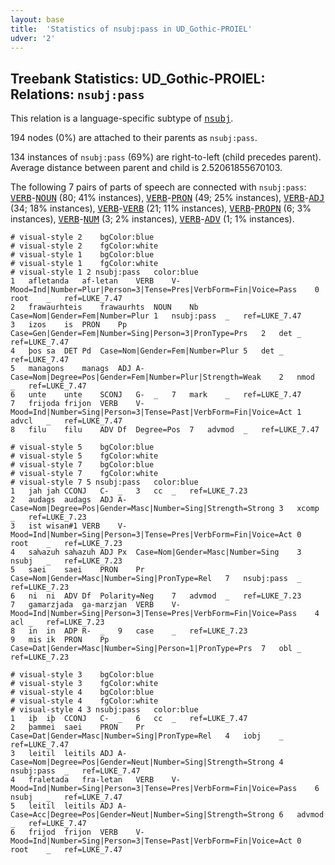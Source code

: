 ```yaml
---
layout: base
title:  'Statistics of nsubj:pass in UD_Gothic-PROIEL'
udver: '2'
---
```


## Treebank Statistics: UD_Gothic-PROIEL: Relations: `nsubj:pass`

This relation is a language-specific subtype of <tt><a href="got_proiel-dep-nsubj.html">nsubj</a></tt>.

194 nodes (0%) are attached to their parents as `nsubj:pass`.

134 instances of `nsubj:pass` (69%) are right-to-left (child precedes parent).
Average distance between parent and child is 2.52061855670103.

The following 7 pairs of parts of speech are connected with `nsubj:pass`: <tt><a href="got_proiel-pos-VERB.html">VERB</a></tt>-<tt><a href="got_proiel-pos-NOUN.html">NOUN</a></tt> (80; 41% instances), <tt><a href="got_proiel-pos-VERB.html">VERB</a></tt>-<tt><a href="got_proiel-pos-PRON.html">PRON</a></tt> (49; 25% instances), <tt><a href="got_proiel-pos-VERB.html">VERB</a></tt>-<tt><a href="got_proiel-pos-ADJ.html">ADJ</a></tt> (34; 18% instances), <tt><a href="got_proiel-pos-VERB.html">VERB</a></tt>-<tt><a href="got_proiel-pos-VERB.html">VERB</a></tt> (21; 11% instances), <tt><a href="got_proiel-pos-VERB.html">VERB</a></tt>-<tt><a href="got_proiel-pos-PROPN.html">PROPN</a></tt> (6; 3% instances), <tt><a href="got_proiel-pos-VERB.html">VERB</a></tt>-<tt><a href="got_proiel-pos-NUM.html">NUM</a></tt> (3; 2% instances), <tt><a href="got_proiel-pos-VERB.html">VERB</a></tt>-<tt><a href="got_proiel-pos-ADV.html">ADV</a></tt> (1; 1% instances).


~~~ conllu
# visual-style 2	bgColor:blue
# visual-style 2	fgColor:white
# visual-style 1	bgColor:blue
# visual-style 1	fgColor:white
# visual-style 1 2 nsubj:pass	color:blue
1	afletanda	af-letan	VERB	V-	Mood=Ind|Number=Plur|Person=3|Tense=Pres|VerbForm=Fin|Voice=Pass	0	root	_	ref=LUKE_7.47
2	frawaurhteis	frawaurhts	NOUN	Nb	Case=Nom|Gender=Fem|Number=Plur	1	nsubj:pass	_	ref=LUKE_7.47
3	izos	is	PRON	Pp	Case=Gen|Gender=Fem|Number=Sing|Person=3|PronType=Prs	2	det	_	ref=LUKE_7.47
4	þos	sa	DET	Pd	Case=Nom|Gender=Fem|Number=Plur	5	det	_	ref=LUKE_7.47
5	managons	manags	ADJ	A-	Case=Nom|Degree=Pos|Gender=Fem|Number=Plur|Strength=Weak	2	nmod	_	ref=LUKE_7.47
6	unte	unte	SCONJ	G-	_	7	mark	_	ref=LUKE_7.47
7	frijoda	frijon	VERB	V-	Mood=Ind|Number=Sing|Person=3|Tense=Past|VerbForm=Fin|Voice=Act	1	advcl	_	ref=LUKE_7.47
8	filu	filu	ADV	Df	Degree=Pos	7	advmod	_	ref=LUKE_7.47

~~~


~~~ conllu
# visual-style 5	bgColor:blue
# visual-style 5	fgColor:white
# visual-style 7	bgColor:blue
# visual-style 7	fgColor:white
# visual-style 7 5 nsubj:pass	color:blue
1	jah	jah	CCONJ	C-	_	3	cc	_	ref=LUKE_7.23
2	audags	audags	ADJ	A-	Case=Nom|Degree=Pos|Gender=Masc|Number=Sing|Strength=Strong	3	xcomp	_	ref=LUKE_7.23
3	ist	wisan#1	VERB	V-	Mood=Ind|Number=Sing|Person=3|Tense=Pres|VerbForm=Fin|Voice=Act	0	root	_	ref=LUKE_7.23
4	saƕazuh	saƕazuh	ADJ	Px	Case=Nom|Gender=Masc|Number=Sing	3	nsubj	_	ref=LUKE_7.23
5	saei	saei	PRON	Pr	Case=Nom|Gender=Masc|Number=Sing|PronType=Rel	7	nsubj:pass	_	ref=LUKE_7.23
6	ni	ni	ADV	Df	Polarity=Neg	7	advmod	_	ref=LUKE_7.23
7	gamarzjada	ga-marzjan	VERB	V-	Mood=Ind|Number=Sing|Person=3|Tense=Pres|VerbForm=Fin|Voice=Pass	4	acl	_	ref=LUKE_7.23
8	in	in	ADP	R-	_	9	case	_	ref=LUKE_7.23
9	mis	ik	PRON	Pp	Case=Dat|Gender=Masc|Number=Sing|Person=1|PronType=Prs	7	obl	_	ref=LUKE_7.23

~~~


~~~ conllu
# visual-style 3	bgColor:blue
# visual-style 3	fgColor:white
# visual-style 4	bgColor:blue
# visual-style 4	fgColor:white
# visual-style 4 3 nsubj:pass	color:blue
1	iþ	iþ	CCONJ	C-	_	6	cc	_	ref=LUKE_7.47
2	þammei	saei	PRON	Pr	Case=Dat|Gender=Masc|Number=Sing|PronType=Rel	4	iobj	_	ref=LUKE_7.47
3	leitil	leitils	ADJ	A-	Case=Nom|Degree=Pos|Gender=Neut|Number=Sing|Strength=Strong	4	nsubj:pass	_	ref=LUKE_7.47
4	fraletada	fra-letan	VERB	V-	Mood=Ind|Number=Sing|Person=3|Tense=Pres|VerbForm=Fin|Voice=Pass	6	nsubj	_	ref=LUKE_7.47
5	leitil	leitils	ADJ	A-	Case=Acc|Degree=Pos|Gender=Neut|Number=Sing|Strength=Strong	6	advmod	_	ref=LUKE_7.47
6	frijod	frijon	VERB	V-	Mood=Ind|Number=Sing|Person=3|Tense=Past|VerbForm=Fin|Voice=Act	0	root	_	ref=LUKE_7.47

~~~


